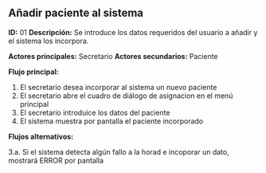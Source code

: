 ## Añadir paciente al sistema
**ID:** 01 **Descripción:** Se introduce los datos requeridos del usuario a añadir y el sistema los incorpora.

**Actores principales:** Secretario **Actores secundarios:** Paciente

**Flujo principal:**
1. El secretario desea incorporar al sistema un nuevo paciente
2. El secretario abre el cuadro de diálogo de asignacion en el menú principal
3. El secretario introduice los datos del paciente
4. El sistema muestra por pantalla el paciente incorporado

**Flujos alternativos:**

3.a. Si el sistema detecta algún fallo a la horad e incoporar un dato, mostrará ERROR por pantalla
